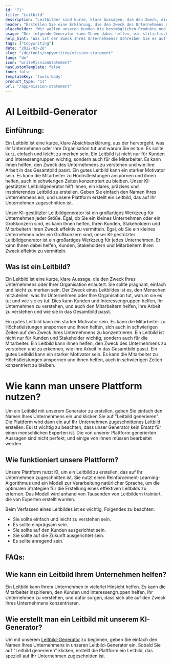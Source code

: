 ```yaml
---
id: "71"
title: "Leitbild"
description: "Leitbilder sind kurze, klare Aussagen, die den Zweck, die Aufgaben und die Gründe für die Existenz eines Unternehmens umreißen. Sie werden häufig verwendet, um die Werte und Ziele eines Unternehmens zu vermitteln, und sie können als Mittel zur Unterscheidung eines Unternehmens von anderen dienen."
header: "Erstellen Sie eine Erklärung, die den Zweck des Unternehmens umreißt."
placeholder: "Wir wollen unseren Kunden die bestmöglichen Produkte und Dienstleistungen anbieten."
usage: "Der folgende Generator kann Ihnen dabei helfen, ein stilistisches Leitbild zu entwerfen und zu entwickeln, das eng auf Ihre Marke abgestimmt ist."
help_hint: "Was ist der Zweck Ihres Unternehmens? Schreiben Sie es auf und wir machen daraus ein Mission Statement."
tags: ["Copywriting"]
date: "2022-03-28"
slug: "/de/tools/copywriting/mission-statement"
lang: "de"
icon: "writeMissionStatement"
hasCustomTemplate: false
tone: false
templateKey: 'tools-body'
product_type: "11"
url: "/app/mission-statement"
---
```


# AI Leitbild-Generator

## Einführung:

Ein Leitbild ist eine kurze, klare Absichtserklärung, aus der hervorgeht, was Ihr Unternehmen oder Ihre Organisation tut und warum Sie es tun. Es sollte kurz, einfach und leicht zu merken sein. Ein Leitbild ist nicht nur für Kunden und Interessengruppen wichtig, sondern auch für die Mitarbeiter. Es kann ihnen helfen, den Zweck des Unternehmens zu verstehen und wie ihre Arbeit in das Gesamtbild passt. Ein gutes Leitbild kann ein starker Motivator sein. Es kann die Mitarbeiter zu Höchstleistungen anspornen und ihnen helfen, auch in schwierigen Zeiten konzentriert zu bleiben.
Unser KI-gestützter Leitbildgenerator hilft Ihnen, ein klares, präzises und inspirierendes Leitbild zu erstellen. Geben Sie einfach den Namen Ihres Unternehmens ein, und unsere Plattform erstellt ein Leitbild, das auf Ihr Unternehmen zugeschnitten ist.

Unser KI-gestützter Leitbildgenerator ist ein großartiges Werkzeug für Unternehmen jeder Größe. Egal, ob Sie ein kleines Unternehmen oder ein Großkonzern sind, es kann Ihnen helfen, Ihren Kunden, Stakeholdern und Mitarbeitern Ihren Zweck effektiv zu vermitteln.
Egal, ob Sie ein kleines Unternehmen oder ein Großkonzern sind, unser KI-gestützter Leitbildgenerator ist ein großartiges Werkzeug für jedes Unternehmen. Er kann Ihnen dabei helfen, Kunden, Stakeholdern und Mitarbeitern Ihren Zweck effektiv zu vermitteln.

## Was ist ein Leitbild?

Ein Leitbild ist eine kurze, klare Aussage, die den Zweck Ihres Unternehmens oder Ihrer Organisation erläutert. Sie sollte prägnant, einfach und leicht zu merken sein.
Der Zweck eines Leitbildes ist es, den Menschen mitzuteilen, was Ihr Unternehmen oder Ihre Organisation tut, warum sie es tut und wie sie es tut. Dies kann Kunden und Interessengruppen helfen, Ihr Unternehmen zu verstehen, und auch den Mitarbeitern helfen, ihre Arbeit zu verstehen und wie sie in das Gesamtbild passt.

Ein gutes Leitbild kann ein starker Motivator sein. Es kann die Mitarbeiter zu Höchstleistungen anspornen und ihnen helfen, sich auch in schwierigen Zeiten auf den Zweck Ihres Unternehmens zu konzentrieren. Ein Leitbild ist nicht nur für Kunden und Stakeholder wichtig, sondern auch für die Mitarbeiter. Ein Leitbild kann ihnen helfen, den Zweck des Unternehmens zu verstehen und zu erkennen, wie ihre Arbeit in das Gesamtbild passt. Ein gutes Leitbild kann ein starker Motivator sein. Es kann die Mitarbeiter zu Höchstleistungen anspornen und ihnen helfen, auch in schwierigen Zeiten konzentriert zu bleiben.

# Wie kann man unsere Plattform nutzen?

Um ein Leitbild mit unserem Generator zu erstellen, geben Sie einfach den Namen Ihres Unternehmens ein und klicken Sie auf "Leitbild generieren". Die Plattform wird dann ein auf Ihr Unternehmen zugeschnittenes Leitbild erstellen.
Es ist wichtig zu beachten, dass unser Generator kein Ersatz für einen menschlichen Experten ist. Die von unserer Plattform generierten Aussagen sind nicht perfekt, und einige von ihnen müssen bearbeitet werden.

## Wie funktioniert unsere Plattform?

Unsere Plattform nutzt KI, um ein Leitbild zu erstellen, das auf Ihr Unternehmen zugeschnitten ist. Sie nutzt einen Reinforcement-Learning-Algorithmus und ein Modell zur Verarbeitung natürlicher Sprache, um die optimalen Strategien für die Erstellung eines effektiven Leitbilds zu erlernen. Das Modell wird anhand von Tausenden von Leitbildern trainiert, die von Experten erstellt wurden.

Beim Verfassen eines Leitbildes ist es wichtig, Folgendes zu beachten:

- Sie sollte einfach und leicht zu verstehen sein.
- Es sollte einprägsam sein.
- Sie sollte auf den Kunden ausgerichtet sein.
- Sie sollte auf die Zukunft ausgerichtet sein.
- Es sollte anregend sein.

## FAQs:

## Wie kann ein Leitbild Ihrem Unternehmen helfen?

Ein Leitbild kann Ihrem Unternehmen in vielerlei Hinsicht helfen. Es kann die Mitarbeiter inspirieren, den Kunden und Interessengruppen helfen, Ihr Unternehmen zu verstehen, und dafür sorgen, dass sich alle auf den Zweck Ihres Unternehmens konzentrieren.

## Wie erstellt man ein Leitbild mit unserem KI-Generator?

Um mit unserem [Leitbild-Generator](/app/mission-statement) zu beginnen, geben Sie einfach den Namen Ihres Unternehmens in unseren Leitbild-Generator ein. Sobald Sie auf "Leitbild generieren" klicken, erstellt die Plattform ein Leitbild, das speziell auf Ihr Unternehmen zugeschnitten ist.
